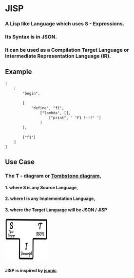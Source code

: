 # JISP
### A Lisp like Language which uses S - Expressions.
### Its Syntax is in JSON.
### It can be used as a Compilation Target Language or Intermediate Representation Language (IR).

## Example
```
[
    [
        "begin", 
        
        [
            "define", "f1", 
                ["lambda", [],
                    ["print", ' "F1 !!!!" ']
                ]
        ], 
        
        ["f1"]
    ]
]
```

## Use Case
### The T - diagram or [Tombstone diagram](https://en.wikipedia.org/wiki/Tombstone_diagram),
#### 1. where S is any Source Language,
#### 2. where I is any Implementation Language,
#### 3. where the Target Language will be JSON / JISP

#### <img src="./T-Diagram-JISP.svg" style="height:10em;width:10em"/>

#### JISP is inspired by [jsonic](https://github.com/zaach/jsonic)
